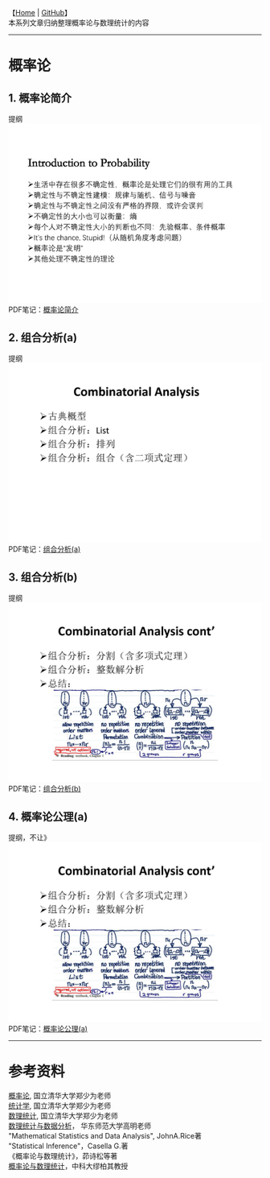 【[Home](https://simplelp.github.io/) | [GitHub](https://github.com/SimpleLP/ProbabilityAndMathematicalStatistics)】     
本系列文章归纳整理概率论与数理统计的内容

-------------------------------------------------------------

# 概率论
## 1. 概率论简介
提纲<br>
![图1](lec_1.jpg) <br>
PDF笔记：[概率论简介](01_Introduction_0913.pdf)     

## 2. 组合分析(a)
提纲<br>
![图2](lec_2.jpg) <br>
PDF笔记：[组合分析(a)](02_Combinatorics_0915.pdf)    

## 3. 组合分析(b)
提纲<br>
![图3](lec_3.jpg) <br>
PDF笔记：[组合分析(b)](02_Combinatorics_0920.pdf)

## 4. 概率论公理(a)
提纲，不让》
![图4](lec_3.jpg) <br>
PDF笔记：[概率论公理(a)](03_AxiomProbability_0920.pdf)

---------------------------------------------------------

# 参考资料
[概率论](http://www.stat.nthu.edu.tw/~swcheng/Teaching/math2810/index.html), 国立清华大学郑少为老师        
[统计学](http://www.stat.nthu.edu.tw/~swcheng/Teaching/math2820/index.html), 国立清华大学郑少为老师        
[数理统计](http://www.stat.nthu.edu.tw/~swcheng/Teaching/stat3875/index.php), 国立清华大学郑少为老师         
[数理统计与数据分析](http://dase.ecnu.edu.cn/mgao/teaching/UStat_2018_Fall/MSDA.html)， 华东师范大学高明老师           
"Mathematical Statistics and Data Analysis", JohnA.Rice著          
"Statistical Inference"，Casella G.著         
《概率论与数理统计》，茆诗松等著        
[概率论与数理统计](https://www.bilibili.com/video/av17582696?from=search&seid=10229922130523106701)，中科大缪柏其教授    
